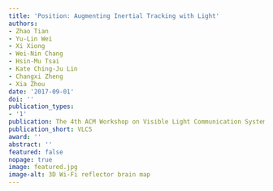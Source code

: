 ```yaml
---
title: 'Position: Augmenting Inertial Tracking with Light'
authors:
- Zhao Tian
- Yu-Lin Wei
- Xi Xiong
- Wei-Nin Chang
- Hsin-Mu Tsai
- Kate Ching-Ju Lin
- Changxi Zheng
- Xia Zhou
date: '2017-09-01'
doi: ''
publication_types:
- '1'
publication: The 4th ACM Workshop on Visible Light Communication Systems (VLCS), 2017.
publication_short: VLCS
award: ''
abstract: ''
featured: false
nopage: true
image: featured.jpg
image-alt: 3D Wi-Fi reflector brain map
---
```

